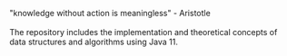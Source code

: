 "knowledge without action is meaningless" - Aristotle<br>
<br>
The repository includes the implementation and theoretical concepts of data structures and algorithms using Java 11.<br>
<br>


